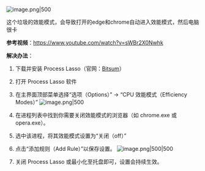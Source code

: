 
![image.png|500](https://my-obsidian-image.oss-cn-guangzhou.aliyuncs.com/2025/06/5a3de803df6be82055467ca7d5cc5103.png)

这个垃圾的效能模式，会导致打开的edge和chrome自动进入效能模式，然后电脑很卡

**参考视频**：https://www.youtube.com/watch?v=sWBr2X0Nwhk

**解决办法**：
1. 下载并安装 Process Lasso（官网：[Bitsum](https://bitsum.com/)）

2. 打开 Process Lasso 软件
3. 在主界面顶部菜单选择“选项（Options）” -> “CPU 效能模式（Efficiency Modes）”
   ![image.png|500](https://my-obsidian-image.oss-cn-guangzhou.aliyuncs.com/2025/06/43fdbc67e35d4cd3a31330c4996fe477.png)
4. 在进程列表中找到你需要关闭效能模式的浏览器（如 chrome.exe 或 opera.exe）。
5. 选中该进程，将其效能模式设置为“关闭（off）”
6. 点击“添加规则（Add Rule）”以保存设置。
   ![image.png|500|500](https://my-obsidian-image.oss-cn-guangzhou.aliyuncs.com/2025/06/b64834cb74c6fc0a6dfab059ad5c8d24.png)
7. 关闭 Process Lasso 或最小化至托盘即可，设置会持续生效。